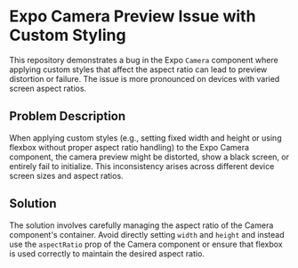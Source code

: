 # Expo Camera Preview Issue with Custom Styling

This repository demonstrates a bug in the Expo `Camera` component where applying custom styles that affect the aspect ratio can lead to preview distortion or failure. The issue is more pronounced on devices with varied screen aspect ratios. 

## Problem Description
When applying custom styles (e.g., setting fixed width and height or using flexbox without proper aspect ratio handling) to the Expo Camera component, the camera preview might be distorted, show a black screen, or entirely fail to initialize.  This inconsistency arises across different device screen sizes and aspect ratios. 

## Solution
The solution involves carefully managing the aspect ratio of the Camera component's container.  Avoid directly setting `width` and `height` and instead use the `aspectRatio` prop of the Camera component or ensure that flexbox is used correctly to maintain the desired aspect ratio. 